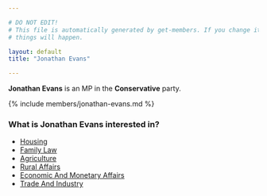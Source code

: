 ```yaml
---

# DO NOT EDIT!
# This file is automatically generated by get-members. If you change it, bad
# things will happen.

layout: default
title: "Jonathan Evans"

---
```


**Jonathan Evans** is an MP in the **Conservative** party.

{% include members/jonathan-evans.md %}

### What is Jonathan Evans interested in?


* [Housing](/interests/housing.html)
* [Family Law](/interests/family-law.html)
* [Agriculture](/interests/agriculture.html)
* [Rural Affairs](/interests/rural-affairs.html)
* [Economic And Monetary Affairs](/interests/economic-and-monetary-affairs.html)
* [Trade And Industry](/interests/trade-and-industry.html)
